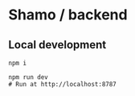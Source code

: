 # Shamo / backend

## Local development

```shell
npm i

npm run dev
# Run at http://localhost:8787
```
